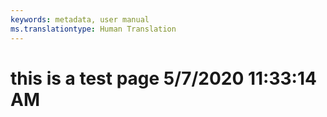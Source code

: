 ```yaml
---
keywords: metadata, user manual
ms.translationtype: Human Translation
---
```

# this is a test page 5/7/2020 11:33:14 AM